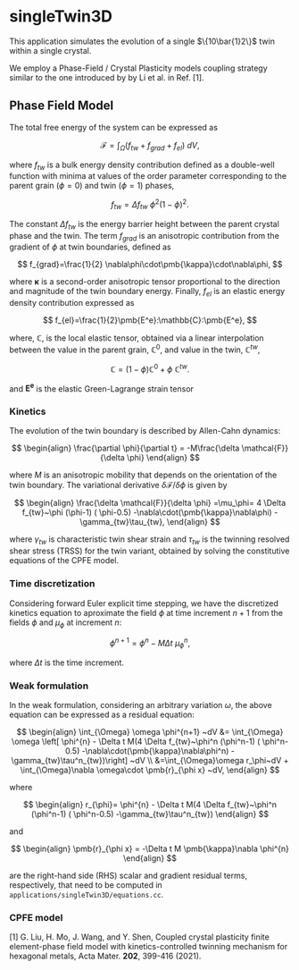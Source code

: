# singleTwin3D

This application simulates the evolution of a single $\{10\bar{1}2\}$ twin within a single crystal.

We employ a Phase-Field / Crystal Plasticity models coupling strategy similar to the one introduced by by Li et al. in Ref. [1]. 

## Phase Field Model

The total free energy of the system can be expressed as

$$
\mathcal{F} = \int_{\Omega} \left( f_{tw} + f_{grad}+ f_{el} \right)~dV, 
$$

where $f_{tw}$ is a bulk energy density contribution defined as a double-well function with minima at values of the order parameter corresponding to the parent grain ($\phi=0$) and twin ($\phi=1$) phases,

$$
f_{tw}=\Delta f_{tw}~\phi^2(1-\phi)^2.
$$

The constant $\Delta f_{tw}$ is the energy barrier height between the parent crystal phase and the twin. The term $f_{grad}$ is an anisotropic contribution from the gradient of $\phi$ at twin boundaries, defined as

$$
f_{grad}=\frac{1}{2} \nabla\phi\cdot\pmb{\kappa}\cdot\nabla\phi,
$$

where $\pmb{\kappa}$ is a second-order anisotropic tensor proportional to the direction and magnitude of the twin boundary energy. Finally, $f_{el}$ is an elastic energy density contribution expressed as

$$
f_{el}=\frac{1}{2}\pmb{E^e}:\mathbb{C}:\pmb{E^e},
$$

where, $\mathbb{C}$, is the local elastic tensor, obtained via a linear interpolation between the value in the parent grain, $\mathbb{C}^0$, and value in the twin, $\mathbb{C}^{tw}$,

$$
\mathbb{C}=(1-\phi)\mathbb{C}^0 + \phi~\mathbb{C}^{tw}.
$$

and $\pmb{E^e}$ is the elastic Green-Lagrange strain tensor

### Kinetics
The evolution of the twin boundary is described by Allen-Cahn dynamics:

$$
\begin{align}
\frac{\partial \phi}{\partial t} = -M\frac{\delta \mathcal{F}}{\delta \phi}
\end{align}
$$

where $M$ is an anisotropic mobility that depends on the orientation of the twin boundary. The variational derivative $\delta \mathcal{F} / \delta \phi$ is given by

$$
\begin{align}
\frac{\delta \mathcal{F}}{\delta \phi} =\mu_\phi= 4 \Delta f_{tw}~\phi (\phi-1) ( \phi-0.5)
-\nabla\cdot(\pmb{\kappa}\nabla\phi) -\gamma_{tw}\tau_{tw},
\end{align}
$$

where $\gamma_{tw}$ is characteristic twin shear strain and $\tau_{tw}$ is the twinning resolved shear stress (TRSS) for the twin variant, obtained by solving the constitutive equations of the CPFE model.

### Time discretization

Considering forward Euler explicit time stepping, we have the discretized kinetics equation to aproximate the field $\phi$ at time increment $n+1$ from the fields $\phi$ and $\mu_\phi$  at increment $n$:

$$
\phi^{n+1}=\phi^{n}-M\Delta t~\mu_\phi^{n},
$$

where $\Delta t$ is the time increment. 

### Weak formulation

In the weak formulation, considering an arbitrary variation $\omega$, the above equation can be expressed as a residual equation:

$$
\begin{align}
\int_{\Omega} \omega \phi^{n+1} ~dV &= \int_{\Omega} \omega \left[ \phi^{n} - \Delta t M(4 \Delta f_{tw}~\phi^n (\phi^n-1) ( \phi^n-0.5) -\nabla\cdot(\pmb{\kappa}\nabla\phi^n) -\gamma_{tw}\tau^n_{tw})\right] ~dV \\
&=\int_{\Omega}\omega r_\phi~dV + \int_{\Omega}\nabla \omega\cdot \pmb{r}_{\phi x} ~dV,
\end{align}
$$

where

$$
\begin{align}
r_{\phi}= \phi^{n} - \Delta t M(4 \Delta f_{tw}~\phi^n (\phi^n-1) ( \phi^n-0.5) 
-\gamma_{tw}\tau^n_{tw})
\end{align}
$$

and

$$
\begin{align}
\pmb{r}_{\phi x} = -\Delta t M \pmb{\kappa}\nabla \phi^{n}
\end{align}
$$

are the right-hand side (RHS) scalar and gradient residual terms, respectively, that need to be computed in `applications/singleTwin3D/equations.cc`.

### CPFE model 

[1] G. Liu, H. Mo, J. Wang, and Y. Shen, Coupled crystal plasticity finite element-phase field model with kinetics-controlled twinning mechanism for hexagonal metals, Acta Mater. **202**, 399-416 (2021).
